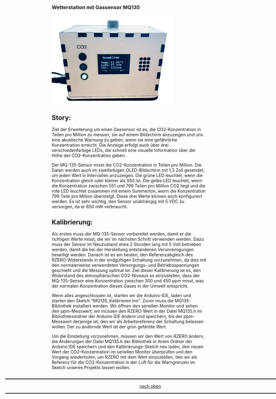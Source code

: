 <a name="oben"></a>

### Wetterstation mit Gassensor MQ135


![Bild](/pic/Wettertstation.png)

## Story:
Ziel der Erweiterung um einen Gassensor ist es, die CO2-Konzentration in Teilen pro Million zu messen, sie auf 
einem Bildschirm anzuzeigen und uns eine akustische Warnung zu geben, wenn sie eine gefährliche 
Konzentration erreicht. Die Anzeige erfolgt auch über drei verschiedenfarbige 
LEDs, die schnell eine visuelle Information über die Höhe der CO2-Konzentration geben. 

Der MQ-135-Sensor misst die CO2-Konzentration in Teilen pro Million. Die Daten 
werden auch im zweifarbigen OLED-Bildschirm mit 1,3 Zoll gesendet, um jeden Wert in 
Intervallen anzuzeigen. Die grüne LED leuchtet, wenn die Konzentration 
gleich oder kleiner als 550 ist. Die gelbe LED leuchtet, wenn die Konzentration zwischen 551 und 799 
Teilen pro Million CO2 liegt und die rote LED leuchtet zusammen mit einem Summerton, wenn die Konzentration 
799 Teile pro Million übersteigt. Diese drei Werte können auch konfiguriert werden.
Es ist sehr wichtig, den Sensor unabhängig mit 5 VDC zu versorgen, da er 850 mW verbraucht.

## Kalibrierung:
Als erstes muss der MQ-135-Sensor vorbereitet werden, damit er die richtigen Werte misst, die wir im 
nächsten Schritt verwenden werden. Dazu muss der Sensor im Neuzustand etwa 2 Stunden lang mit 5 Volt 
betrieben werden, damit die bei der Herstellung entstandenen Verunreinigungen beseitigt werden. 
Danach ist es am besten, den Referenzabgleich des RZERO-Widerstands in der endgültigen Schaltung 
vorzunehmen, da dies mit den normalerweise verwendeten Versorgungs- und Betriebsspannungen geschieht 
und die Messung optimal ist.
Ziel dieser Kalibrierung ist es, den Widerstand des atmosphärischen CO2-Niveaus so einzustellen, 
dass der MQ-135-Sensor eine Konzentration zwischen 300 und 450 ppm misst, was der normalen Konzentration 
dieses Gases in der Umwelt entspricht. 

Wenn alles angeschlossen ist, starten wir die Arduino-IDE, laden und starten den Sketch "MQ135_Kalibrieren.ino". 
Zuvor muss die MQ135-Bibliothek installiert werden. Wir öffnen den seriellen Monitor und sehen den ppm-Messwert; 
wir müssen den RZERO-Wert in der Datei MQ135.h im Bibliotheksordner der Arduino IDE ändern und speichern, bis der 
ppm-Messwert derjenige ist, den wir als Arbeitsreferenz der Schaltung belassen wollen. Der zu ändernde Wert ist 
der grün gefärbte Wert.

Um die Einstellung vorzunehmen, müssen wir den Wert von RZERO ändern, die Änderungen der Datei MQ135.h 
der Bibliothek in ihrem Ordner der Arduino IDE speichern und den Kalibrierungs-Sketch neu laden, den 
neuen Wert der CO2-Konzentration im seriellen Monitor überprüfen und den Vorgang wiederholen, um RZERO 
mit dem Wert einzustellen, den wir als Referenz für die CO2-Konzentration in der Luft für die Warngrenzen im 
Sketch unseres Projekts lassen wollen.

<div style="position:absolute; left:2cm; ">   
<ol class="breadcrumb" style="border-top: 2px solid black;border-bottom:2px solid black; height: 45px; width: 900px;"> <p align="center"><a href="#oben">nach oben</a></p></ol>
</div>  

